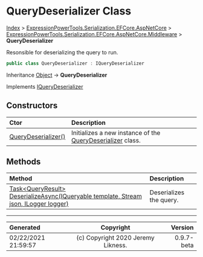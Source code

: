 ﻿# QueryDeserializer Class

[Index](../index.md) > [ExpressionPowerTools.Serialization.EFCore.AspNetCore](ExpressionPowerTools.Serialization.EFCore.AspNetCore.a.md) > [ExpressionPowerTools.Serialization.EFCore.AspNetCore.Middleware](ExpressionPowerTools.Serialization.EFCore.AspNetCore.Middleware.n.md) > **QueryDeserializer**

Resonsible for deserializing the query to run.

```csharp
public class QueryDeserializer : IQueryDeserializer
```

Inheritance [Object](https://docs.microsoft.com/dotnet/api/system.object) → **QueryDeserializer**

Implements  [IQueryDeserializer](ExpressionPowerTools.Serialization.EFCore.AspNetCore.Signatures.IQueryDeserializer.i.md) 

## Constructors

| Ctor | Description |
| :-- | :-- |
| [QueryDeserializer()](ExpressionPowerTools.Serialization.EFCore.AspNetCore.Middleware.QueryDeserializer.ctor.md#querydeserializer) | Initializes a new instance of the [QueryDeserializer](ExpressionPowerTools.Serialization.EFCore.AspNetCore.Middleware.QueryDeserializer.cs.md) class. |
## Methods

| Method | Description |
| :-- | :-- |
| [Task&lt;QueryResult> DeserializeAsync(IQueryable template, Stream json, ILogger logger)](ExpressionPowerTools.Serialization.EFCore.AspNetCore.Middleware.QueryDeserializer.DeserializeAsync.m.md) | Deserializes the query. |

---

| Generated | Copyright | Version |
| :-- | :-: | --: |
| 02/22/2021 21:59:57 | (c) Copyright 2020 Jeremy Likness. | 0.9.7-beta |
